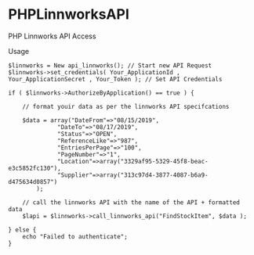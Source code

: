 # PHPLinnworksAPI
PHP Linnworks API Access


Usage

	$linnworks = New api_linnworks(); // Start new API Request
	$linnworks->set_credentials( Your_ApplicationId , Your_ApplicationSecret , Your_Token ); // Set API Credentials

	if ( $linnworks->AuthorizeByApplication() == true ) {

		// format youir data as per the linnworks API specifcations
		
		$data = array("DateFrom"=>"08/15/2019", 
			      "DateTo"=>"08/17/2019", 
			      "Status"=>"OPEN", 
			      "ReferenceLike"=>"987", 
			      "EntriesPerPage"=>"100", 
			      "PageNumber"=>"1", 
			      "Location"=>array("3329af95-5329-45f8-beac-e3c5852fc130"), 
			      "Supplier"=>array("313c97d4-3877-4087-b6a9-d475634d0857")
			);
		
		// call the linnworks API with the name of the API + formatted data
		$lapi = $linnworks->call_linnworks_api("FindStockItem", $data );
		
	} else {
		echo "Failed to authenticate";
	}
